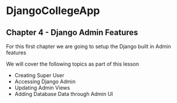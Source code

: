 # DjangoCollegeApp

## Chapter 4 - Django Admin Features
For this first chapter we are going to setup the Django built in Admin features 

We will cover the following topics as part of this lesson
* Creating Super User
* Accessing Django Admin
* Updating Admin Views
* Adding Database Data through Admin UI
